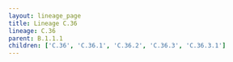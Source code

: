 ```yaml
---
layout: lineage_page
title: Lineage C.36
lineage: C.36
parent: B.1.1.1
children: ['C.36', 'C.36.1', 'C.36.2', 'C.36.3', 'C.36.3.1']
---
```

